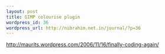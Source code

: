 ```yaml
--- 
layout: post
title: GIMP colourise plugin
wordpress_id: 36
wordpress_url: http://nibrahim.net.in/journal/?p=36
---
```

<a href="http://maurits.wordpress.com/2006/11/16/finally-coding-again/">http://maurits.wordpress.com/2006/11/16/finally-coding-again/</a>
